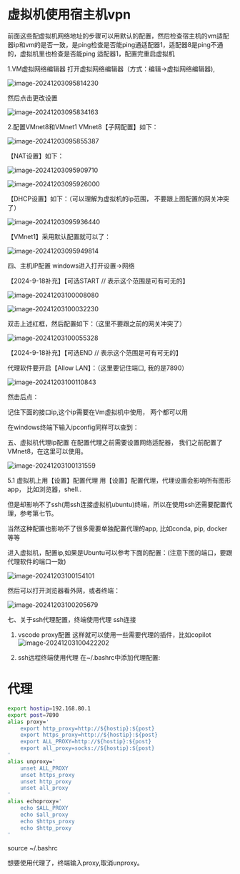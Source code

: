# 虚拟机使用宿主机vpn

前面这些配虚拟机网络地址的步骤可以用默认的配置，然后检查宿主机的vm适配器ip和vm的是否一致，是ping检查是否能ping通适配器1，适配器8是ping不通的，虚拟机里也检查是否能ping 适配器1，配置完重启虚拟机

1.VM虚拟网络编辑器
打开虚拟网络编辑器（方式：编辑->虚拟网络编辑器),

![image-20241203095814230](images/image-20241203095814230.png)

然后点击更改设置

![image-20241203095834163](images/image-20241203095834163.png)

2.配置VMnet8和VMnet1
VMnet8【子网配置】如下：

![image-20241203095855387](images/image-20241203095855387.png)

【NAT设置】如下：

![image-20241203095909710](images/image-20241203095909710.png)

![image-20241203095926000](images/image-20241203095926000.png)

【DHCP设置】如下：（可以理解为虚拟机的ip范围， 不要跟上图配置的网关冲突了）

![image-20241203095936440](images/image-20241203095936440.png)

【VMnet1】采用默认配置就可以了：

![image-20241203095949814](images/image-20241203095949814.png)

四、主机IP配置
windows进入打开设置->网络

【2024-9-18补充】【可选START  // 表示这个范围是可有可无的】

![image-20241203100008080](images/image-20241203100008080.png)

![image-20241203100032230](images/image-20241203100032230.png)



双击上述红框，然后配置如下：（这里不要跟之前的网关冲突了）

![image-20241203100055328](images/image-20241203100055328.png)


【2024-9-18补充】【可选END   // 表示这个范围是可有可无的】

代理软件要开启【Allow LAN】：（这里要记住端口, 我的是7890）

![image-20241203100110843](images/image-20241203100110843.png)

然击后点：


记住下面的接口ip,这个ip需要在Vm虚拟机中使用， 两个都可以用


在windows终端下输入ipconfig同样可以查到：


五、虚拟机代理ip配置
在配置代理之前需要设置网络适配器， 我们之前配置了VMnet8，在这里可以使用。

![image-20241203100131559](images/image-20241203100131559.png)

5.1 虚拟机上用【设置】配置代理
用【设置】配置代理，代理设置会影响所有图形app， 比如浏览器，shell..

但是却影响不了ssh(用ssh连接虚拟机ubuntu)终端，所以在使用ssh还需要配置代理，参考第七节。

当然这种配置也影响不了很多需要单独配置代理的app, 比如conda, pip, docker等等

进入虚拟机，配置ip,如果是Ubuntu可以参考下面的配置：(注意下图的端口，要跟代理软件的端口一致)

![image-20241203100154101](images/image-20241203100154101.png)

然后可以打开浏览器看外网，或者终端：

![image-20241203100205679](images/image-20241203100205679.png)

七、关于ssh代理配置，终端使用代理
ssh连接

1. vscode proxy配置
这样就可以使用一些需要代理的插件，比如copilot
![image-20241203100422202](images/image-20241203100422202.png)


2. ssh远程终端使用代理
在~/.bashrc中添加代理配置:

# 代理
```bash
export hostip=192.168.80.1
export post=7890
alias proxy='
	export http_proxy=http://${hostip}:${post}
	export https_proxy=http://${hostip}:${post}
	export ALL_PROXY=http://${hostip}:${post}
	export all_proxy=socks://${hostip}:${post}
'
alias unproxy='
    unset ALL_PROXY
    unset https_proxy
    unset http_proxy
    unset all_proxy
'
alias echoproxy='
    echo $ALL_PROXY
    echo $all_proxy
    echo $https_proxy
    echo $http_proxy
'

```

source  ~/.bashrc

想要使用代理了，终端输入proxy,取消unproxy。


